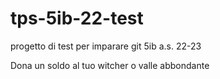 # tps-5ib-22-test
progetto di test per imparare git 5ib a.s. 22-23

Dona un soldo al tuo witcher 
o valle abbondante